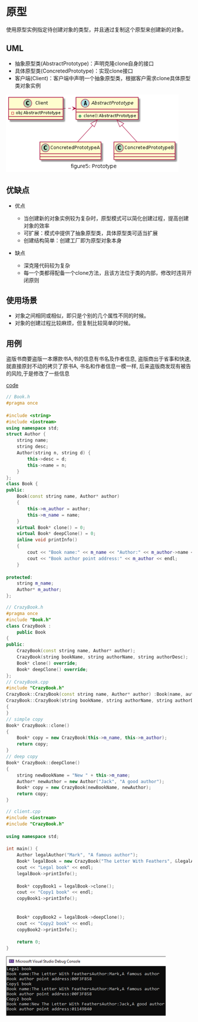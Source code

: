 # 原型

使用原型实例指定待创建对象的类型，并且通过复制这个原型来创建新的对象。

## UML
    
* 抽象原型类(AbstractPrototype)：声明克隆clone自身的接口
* 具体原型类(ConcretedPrototype)：实现clone接口
* 客户端(Client)：客户端中声明一个抽象原型类，根据客户需求clone具体原型类对象实例

![figure5_prototype](img/figure5_prototype.png)

## 优缺点

* 优点
  * 当创建新的对象实例较为复杂时，原型模式可以简化创建过程，提高创建对象的效率
  * 可扩展：模式中提供了抽象原型类，具体原型类可适当扩展
  * 创建结构简单：创建工厂即为原型对象本身

* 缺点
  * 深克隆代码较为复杂
  * 每一个类都得配备一个clone方法，且该方法位于类的内部，修改时违背开闭原则

## 使用场景

* 对象之间相同或相似，即只是个别的几个属性不同的时候。
* 对象的创建过程比较麻烦，但复制比较简单的时候。


## 用例
盗版书商要盗版一本爆款书A,书的信息有书名及作者信息, 盗版商出于省事和快速, 就直接原封不动的拷贝了原书A, 书名和作者信息一模一样, 后来盗版商发现有被告的风险,于是修改了一些信息


[code](../code/05_Prototype)

```c++
// Book.h
#pragma once

#include <string>
#include <iostream>
using namespace std;
struct Author {
	string name;
	string desc;
	Author(string n, string d) {
		this->desc = d;
		this->name = n;
	}
};
class Book {
public:
	Book(const string name, Author* author)
	{
		this->m_author = author;
		this->m_name = name;
	}
	virtual Book* clone() = 0;
	virtual Book* deepClone() = 0;
	inline void printInfo()
	{
		cout << "Book name:" << m_name << "Author:" << m_author->name << "," << m_author->desc << endl;
		cout << "Book author point address:" << m_author << endl;
	}

protected:
	string m_name;
	Author* m_author;
};
```

```c++
// CrazyBook.h
#pragma once
#include "Book.h"
class CrazyBook :
	public Book
{
public:
	CrazyBook(const string name, Author* author);
	CrazyBook(string bookName, string authorName, string authorDesc);
	Book* clone() override;
	Book* deepClone() override;
};
// CrazyBook.cpp
#include "CrazyBook.h"
CrazyBook::CrazyBook(const string name, Author* author) :Book(name, author) {}
CrazyBook::CrazyBook(string bookName, string authorName, string authorDesc) : Book(bookName, new Author(authorName, authorDesc))
{
}
// simple copy
Book* CrazyBook::clone()
{
	Book* copy = new CrazyBook(this->m_name, this->m_author);
	return copy;
}
// deep copy
Book* CrazyBook::deepClone()
{
	string newBookName = "New " + this->m_name;
	Author* newAuthor = new Author("Jack", "A good author");
	Book* copy = new CrazyBook(newBookName, newAuthor);
	return copy;
}
```

```c++
// client.cpp
#include <iostream>
#include "CrazyBook.h"

using namespace std;

int main() {
	Author legalAuthor("Mark", "A famous author");
	Book* legalBook = new CrazyBook("The Letter With Feathers", &legalAuthor);
	cout << "Legal book" << endl;
	legalBook->printInfo();

	Book* copyBook1 = legalBook->clone();
	cout << "Copy1 book" << endl;
	copyBook1->printInfo();
	

	Book* copyBook2 = legalBook->deepClone();
	cout << "Copy2 book" << endl;
	copyBook2->printInfo();

	return 0;
}
```

![result](../code/05_Prototype/result.png)